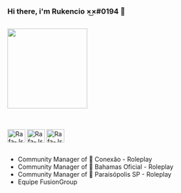 ### Hi there, i'm Rukencio ×͜×#0194 👋

##

<div>
  <img height="180em" src="https://github-readme-stats.vercel.app/api?username=Rukencio&show_icons=true&theme=radical" />
</div>

##

<div style="display: inline_block"><br>
  <img align="center" alt="Rafa-Js" height="30" width="40" src="https://cdn.jsdelivr.net/gh/devicons/devicon/icons/javascript/javascript-plain.svg">
  <img align="center" alt="Rafa-Js" height="30" width="40" src="https://cdn.jsdelivr.net/gh/devicons/devicon/icons/discordjs/discordjs-original.svg">
  <img align="center" alt="Rafa-Js" height="30" width="40" src="https://cdn.jsdelivr.net/gh/devicons/devicon/icons/lua/lua-original-wordmark.svg">
</div>

##

- Community Manager of 🥎 Conexão - Roleplay
- Community Manager of 🌴 Bahamas Oficial - Roleplay
- Community Manager of 💢 Paraisópolis SP - Roleplay
- Equipe FusionGroup

